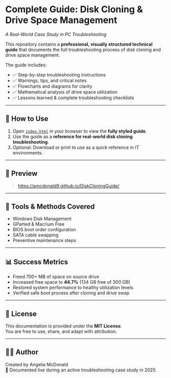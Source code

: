 # Complete Guide: Disk Cloning & Drive Space Management  
_A Real-World Case Study in PC Troubleshooting_

This repository contains a **professional, visually structured technical guide** that documents the full troubleshooting process of disk cloning and drive space management.  

The guide includes:  
- ✅ Step-by-step troubleshooting instructions  
- ✅ Warnings, tips, and critical notes  
- ✅ Flowcharts and diagrams for clarity  
- ✅ Mathematical analysis of drive space utilization  
- ✅ Lessons learned & complete troubleshooting checklists  

---

## 📂 How to Use
1. Open [`index.html`](index.html) in your browser to view the **fully styled guide**.  
2. Use the guide as a **reference for real-world disk cloning troubleshooting**.  
3. Optional: Download or print to use as a quick reference in IT environments.  

---

## 📸 Preview
>  https://amcdonald9.github.io/DiskCloningGuide/ 

---

## 🔧 Tools & Methods Covered
- Windows Disk Management  
- GParted & Macrium Free  
- BIOS boot order configuration  
- SATA cable swapping  
- Preventive maintenance steps  

---

## 📊 Success Metrics
- Freed 700+ MB of space on source drive  
- Increased free space to **44.7%** (134 GB free of 300 GB)  
- Restored system performance to healthy utilization levels  
- Verified safe boot process after cloning and drive swap  

---

## 📜 License
This documentation is provided under the **MIT License**.  
You are free to use, share, and adapt with attribution.  

---

## 👨‍💻 Author
Created by Angelia McDonald   
📅 Documented live during an active troubleshooting case study in 2025.  
